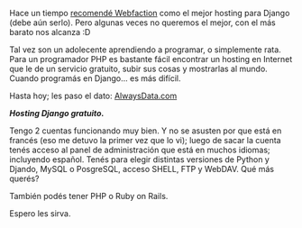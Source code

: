 <html><body><p>Hace un tiempo <a href="http://www.juanjoconti.com.ar/2008/11/24/el-mejor-hosting-para-django/" target="_blank">recomendé Webfaction</a> como el mejor hosting para Django (debe aún serlo). Pero algunas veces no queremos el mejor, con el más barato nos alcanza :D



Tal vez son un adolecente aprendiendo a programar, o simplemente rata. Para un programador PHP es bastante fácil encontrar un hosting en Internet que le de un servicio gratuito, subir sus cosas y mostrarlas al mundo. Cuando programás en Django... es más difícil.



Hasta hoy; les paso el dato: <a href="http://www.alwaysdata.com/" target="_blank">AlwaysData.com</a>



<em><strong>Hosting Django gratuito. </strong></em>



Tengo 2 cuentas funcionando muy bien. Y no se asusten por que está en francés (eso me detuvo la primer vez que lo vi); luego de sacar la cuenta tenés acceso al panel de administración que está en muchos idiomas; incluyendo español. Tenés para elegir distintas versiones de Python y Djando, MySQL o PosgreSQL, acceso SHELL, FTP y WebDAV. Qué más querés?



También podés tener PHP o Ruby on Rails.



Espero les sirva.</p></body></html>